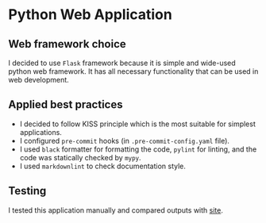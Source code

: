 # Python Web Application

## Web framework choice

I decided to use `Flask` framework because it is simple and wide-used python web framework.
It has all necessary functionality that can be used in web development.

## Applied best practices

- I decided to follow KISS principle which is the most suitable for simplest applications.
- I configured `pre-commit` hooks (in `.pre-commit-config.yaml` file).
- I used `black` formatter for formatting the code, `pylint` for linting, 
and the code was statically checked by `mypy`.
- I used `markdownlint` to check documentation style.

## Testing

I tested this application manually and compared outputs with
[site](https://www.timeanddate.com/worldclock/russia/moscow).
